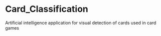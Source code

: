 # Card_Classification
 Artificial intelligence application for visual detection of cards used in card games

